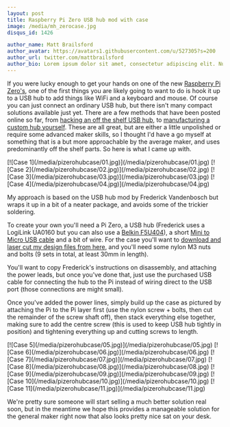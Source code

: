 ```yaml
---
layout: post
title: Raspberry Pi Zero USB hub mod with case
image: /media/mh_zerocase.jpg
disqus_id: 1426

author_name: Matt Brailsford
author_avatar: https://avatars1.githubusercontent.com/u/527305?s=200
author_url: twitter.com/mattbrailsford
author_bio: Lorem ipsum dolor sit amet, consectetur adipiscing elit. Nunc sed dui nec quam vestibulum semper non vel massa. Mauris vitae gravida sem. Vestibulum rutrum leo sit amet mi viverra, sit amet cursus metus consequat.
---
```


If you were lucky enough to get your hands on one of the new [Raspberry Pi Zero's](https://www.raspberrypi.org/products/pi-zero/), one of the first things you are likely going to want to do is hook it up to a USB hub to add things like WiFi and a keyboard and mouse. Of course you can just connect an ordinary USB hub, but there isn't many compact solutions available just yet. There are a few methods that have been posted online so far, from [hacking an off the shelf USB hub](http://frederickvandenbosch.be/?p=1343), to [manufacturing a custom hub yourself](http://deluxecapacitor.com/projects/view/15). These are all great, but are either a little unpolished or require some advanced maker skills, so I thought I'd have a go myself at something that is a but more approachable by the average maker, and uses predominantly off the shelf parts. So here is what I came up with.

<div class="gallery" markdown="1">
[![Case 1](/media/pizerohubcase/01.jpg)](/media/pizerohubcase/01.jpg)
[![Case 2](/media/pizerohubcase/02.jpg)](/media/pizerohubcase/02.jpg)
[![Case 3](/media/pizerohubcase/03.jpg)](/media/pizerohubcase/03.jpg)
[![Case 4](/media/pizerohubcase/04.jpg)](/media/pizerohubcase/04.jpg)
</div>

My approach is based on the USB hub mod by Frederick Vandenbosch but wraps it up in a bit of a neater package, and avoids some of the trickier soldering.

To create your own you'll need a Pi Zero, a USB hub (Frederick uses a LogiLink UA0160 but you can also use a [Belkin F5U404](http://www.ebay.co.uk/sch/i.html?_from=R40&_trksid=p2050601.m570.l1313.TR0.TRC0.H0.XF5U404.TRS0&_nkw=F5U404&_sacat=0)), a short [Mini to Micro USB cable](http://www.aliexpress.com/item/4-10cm-SHORT-Right-Angle-Micro-USB-B-Host-OTG-to-mini-USB-B-Adapter-Cable/32383193394.html) and a bit of wire. For the case you'll want to [download and laser cut my design files from here](/media/pizerohubcase/raspberry_pi_zero_hub_case.dxf), and you'll need some nylon M3 nuts and bolts (9 sets in total, at least 30mm in length).

You'll want to copy Frederick's instructions on disassembly, and attaching the power leads, but once you've done that, just use the purchased USB cable for connecting the hub to the Pi instead of wiring direct to the USB port (those connections are might small).

Once you've added the power lines, simply build up the case as pictured by attaching the Pi to the Pi layer first (use the nylon screw + bolts, then cut the remainder of the screw shaft off), then stack everything else together, making sure to add the centre screw (this is used to keep USB hub tightly in position) and tightening everything up and cutting screws to length.

<div class="gallery" markdown="1">
[![Case 5](/media/pizerohubcase/05.jpg)](/media/pizerohubcase/05.jpg)
[![Case 6](/media/pizerohubcase/06.jpg)](/media/pizerohubcase/06.jpg)
[![Case 7](/media/pizerohubcase/07.jpg)](/media/pizerohubcase/07.jpg)
[![Case 8](/media/pizerohubcase/08.jpg)](/media/pizerohubcase/08.jpg)
[![Case 9](/media/pizerohubcase/09.jpg)](/media/pizerohubcase/09.jpg)
[![Case 10](/media/pizerohubcase/10.jpg)](/media/pizerohubcase/10.jpg)
[![Case 11](/media/pizerohubcase/11.jpg)](/media/pizerohubcase/11.jpg)
</div>

We're pretty sure someone will start selling a much better solution real soon, but in the meantime we hope this provides a manageable solution for the general maker right now that also looks pretty nice sat on your desk.